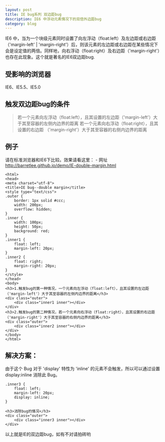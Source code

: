 ```yaml
---
layout: post
title: IE bug系列 双边距bug
description: IE6 中浮动元素情况下的双倍外边距bug
category: blog
---
```


IE6 中，当为一个块级元素同时设置了向左浮动（float:left）及左边距或右边距（'margin-left' | 'margin-right'）后，则该元素的左边距或右边距在某些情况下会是设定值的两倍。同样地，向右浮动（float:right）及右边距（'margin-right'）也存在此现象。这个就是著名的IE6双边距bug.

## 受影响的浏览器

IE6、IE5.5、IE5.0

## 触发双边距bug的条件

> 若一个元素向左浮动（float:left），且其设置的左边距（'margin-left'）大于其至容器的左侧内边界的距离
> 若一个元素向右浮动（float:right），且其设置的右边距 （'margin-right'）大于其至容器的右侧内边界的距离

## 例子

请在标准浏览器和IE6下比较。效果请看这里： - 网址 http://barretlee.github.io/demo/IE-double-margin.html

  <!DOCTYPE html>
	<html>
	<head>
	<meta charset="utf-8">
	<title>IE bug--double margin</title>
	<style type="text/css">
	.outer {
		border: 1px solid #ccc;
		width: 200px;
		overflow: hidden;
	}
	.inner {
		width: 100px;
		height: 50px;
		background: red;
	}
	.inner1 {
		float: left;
		margin-left: 20px;
	}
	.inner2 {
		float: right;
		margin-right: 20px;
	}
	</style>
	</head>
	<body>
	<h3>1.触发bug的第一种情况，一个元素向左浮动（float:left），且其设置的左边距（'margin-left'）大于其至容器的左侧内边界的距离</h3>
	<div class="outer">
		<div class="inner1 inner"></div>
	</div>
	<h3>2.触发bug的第二种情况，若一个元素向右浮动（float:right），且其设置的右边距 （'margin-right'）大于其至容器的右侧内边界的距离</h3>
	<div class="outer">
		<div class="inner2 inner"></div>
	</div>
	</body>
	</html>

	
## 解决方案：

由于这个 Bug 对于 'display' 特性为 'inline' 的元素不会触发，所以可以通过设置 display:inline 消除此 Bug。
	
	.inner3 {
		float: left;
		margin-left: 20px;
		display: inline;
	}

	<h3>消除bug的情况</h3>
	<div class="outer">
		<div class="inner3 inner"></div>
	</div>
	
以上就是IE的双边距bug，如有不对请拍砖哟
